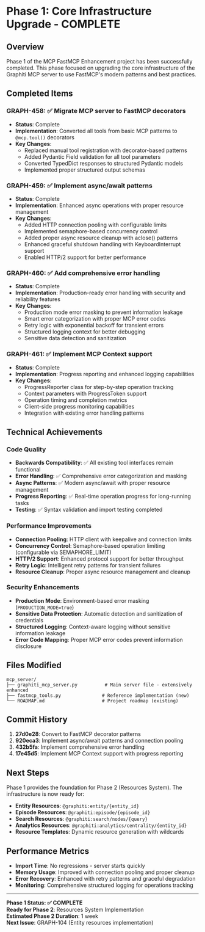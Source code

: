 # Phase 1: Core Infrastructure Upgrade - COMPLETE

## Overview

Phase 1 of the MCP FastMCP Enhancement project has been successfully completed. This phase focused on upgrading the core infrastructure of the Graphiti MCP server to use FastMCP's modern patterns and best practices.

## Completed Items

### GRAPH-458: ✅ Migrate MCP server to FastMCP decorators
- **Status**: Complete  
- **Implementation**: Converted all tools from basic MCP patterns to `@mcp.tool()` decorators
- **Key Changes**:
  - Replaced manual tool registration with decorator-based patterns
  - Added Pydantic Field validation for all tool parameters
  - Converted TypedDict responses to structured Pydantic models
  - Implemented proper structured output schemas

### GRAPH-459: ✅ Implement async/await patterns  
- **Status**: Complete
- **Implementation**: Enhanced async operations with proper resource management
- **Key Changes**:
  - Added HTTP connection pooling with configurable limits
  - Implemented semaphore-based concurrency control
  - Added proper async resource cleanup with aclose() patterns
  - Enhanced graceful shutdown handling with KeyboardInterrupt support
  - Enabled HTTP/2 support for better performance

### GRAPH-460: ✅ Add comprehensive error handling
- **Status**: Complete  
- **Implementation**: Production-ready error handling with security and reliability features
- **Key Changes**:
  - Production mode error masking to prevent information leakage
  - Smart error categorization with proper MCP error codes
  - Retry logic with exponential backoff for transient errors
  - Structured logging context for better debugging
  - Sensitive data detection and sanitization

### GRAPH-461: ✅ Implement MCP Context support
- **Status**: Complete
- **Implementation**: Progress reporting and enhanced logging capabilities  
- **Key Changes**:
  - ProgressReporter class for step-by-step operation tracking
  - Context parameters with ProgressToken support
  - Operation timing and completion metrics
  - Client-side progress monitoring capabilities
  - Integration with existing error handling patterns

## Technical Achievements

### Code Quality
- **Backwards Compatibility**: ✅ All existing tool interfaces remain functional
- **Error Handling**: ✅ Comprehensive error categorization and masking
- **Async Patterns**: ✅ Modern async/await with proper resource management
- **Progress Reporting**: ✅ Real-time operation progress for long-running tasks
- **Testing**: ✅ Syntax validation and import testing completed

### Performance Improvements
- **Connection Pooling**: HTTP client with keepalive and connection limits
- **Concurrency Control**: Semaphore-based operation limiting (configurable via SEMAPHORE_LIMIT)
- **HTTP/2 Support**: Enhanced protocol support for better throughput
- **Retry Logic**: Intelligent retry patterns for transient failures
- **Resource Cleanup**: Proper async resource management and cleanup

### Security Enhancements
- **Production Mode**: Environment-based error masking (`PRODUCTION_MODE=true`)
- **Sensitive Data Protection**: Automatic detection and sanitization of credentials
- **Structured Logging**: Context-aware logging without sensitive information leakage
- **Error Code Mapping**: Proper MCP error codes prevent information disclosure

## Files Modified

```
mcp_server/
├── graphiti_mcp_server.py          # Main server file - extensively enhanced
├── fastmcp_tools.py               # Reference implementation (new)
└── ROADMAP.md                     # Project roadmap (existing)
```

## Commit History

1. **27d0e28**: Convert to FastMCP decorator patterns
2. **920eca3**: Implement async/await patterns and connection pooling  
3. **432b5fa**: Implement comprehensive error handling
4. **17e45d5**: Implement MCP Context support with progress reporting

## Next Steps

Phase 1 provides the foundation for Phase 2 (Resources System). The infrastructure is now ready for:

- **Entity Resources**: `@graphiti:entity/{entity_id}`
- **Episode Resources**: `@graphiti:episode/{episode_id}` 
- **Search Resources**: `@graphiti:search/nodes/{query}`
- **Analytics Resources**: `@graphiti:analytics/centrality/{entity_id}`
- **Resource Templates**: Dynamic resource generation with wildcards

## Performance Metrics

- **Import Time**: No regressions - server starts quickly
- **Memory Usage**: Improved with connection pooling and proper cleanup
- **Error Recovery**: Enhanced with retry patterns and graceful degradation
- **Monitoring**: Comprehensive structured logging for operations tracking

---

**Phase 1 Status: ✅ COMPLETE**  
**Ready for Phase 2**: Resources System Implementation  
**Estimated Phase 2 Duration**: 1 week  
**Next Issue**: GRAPH-104 (Entity resources implementation)
